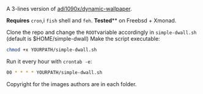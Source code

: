 A 3-lines version of [adi1090x/dynamic-wallpaper](https://github.com/adi1090x/dynamic-wallpaper).

**Requires** `cron`,i `fish` shell and `feh`.
**Tested**** on Freebsd + Xmonad.

Clone the repo and change the `ROOT`variable accordingly in `simple-dwall.sh` (default is $HOME/simple-dwall)
Make the script executable:
``` sh
chmod +x YOURPATH/simple-dwall.sh
``` 
Run it every hour with `crontab -e`:

``` sh
00 * * * * YOURPATH/simple-dwall.sh
```

Copyright for the images authors are in each folder.
